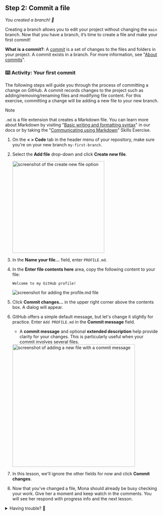 ## Step 2: Commit a file

_You created a branch! :tada:_

Creating a branch allows you to edit your project without changing the `main` branch. Now that you have a branch, it’s time to create a file and make your first commit!

**What is a commit?**: A _[commit](https://docs.github.com/pull-requests/committing-changes-to-your-project/creating-and-editing-commits/about-commits)_ is a set of changes to the files and folders in your project. A commit exists in a branch. For more information, see "[About commits](https://docs.github.com/en/pull-requests/committing-changes-to-your-project/creating-and-editing-commits/about-commits)".

### :keyboard: Activity: Your first commit

The following steps will guide you through the process of committing a change on GitHub. A commit records changes to the project such as adding/removing/renaming files and modifying file content. For this exercise, committing a change will be adding a new file to your new branch.

> [!NOTE]
> `.md` is a file extension that creates a Markdown file. You can learn more about Markdown by visiting "[Basic writing and formatting syntax](https://docs.github.com/en/get-started/writing-on-github/getting-started-with-writing-and-formatting-on-github/basic-writing-and-formatting-syntax)" in our docs or by taking the "[Communicating using Markdown](https://github.com/skills/communicate-using-markdown)" Skills Exercise.

1. On the **< > Code** tab in the header menu of your repository, make sure you're on your new branch `my-first-branch`.

2. Select the **Add file** drop-down and click **Create new file**.

   <img width="300" alt="screenshot of the create new file option" src="https://github.com/user-attachments/assets/a86c088e-b377-43f7-96e6-e68f7aef1cd3">

3. In the **Name your file...** field, enter `PROFILE.md`.

4. In the **Enter file contents here** area, copy the following content to your file:

   ```
   Welcome to my GitHub profile!
   ```

   ![screenshot for adding the profile.md file](https://github.com/user-attachments/assets/487c0ba4-88d8-4634-8715-a170413369d0)

5. Click **Commit changes...** in the upper right corner above the contents box. A dialog will appear.

6. GitHub offers a simple default message, but let's change it slightly for practice. Enter `Add PROFILE.md` in the **Commit message** field.
   
   - A **commit message** and optional **extended description** help provide clarity for your changes. This is particularly useful when your commit involves several files.

   <img width="400" alt="screenshot of adding a new file with a commit message" src="https://github.com/user-attachments/assets/5472be49-6a6c-4b9c-ba2b-151ded73921f">

6. In this lesson, we'll ignore the other fields for now and click **Commit changes**.

7. Now that you've changed a file, Mona should already be busy checking your work. Give her a moment and keep watch in the comments. You will see her respond with progress info and the next lesson.


<details>
<summary>Having trouble? 🤷</summary><br/>

If you don't get feedback, here are some things to check:
- Make sure you are on the `my-first-branch` branch.
- Ensure the `PROFILE.md` file is created and in the root folder.

</details>
